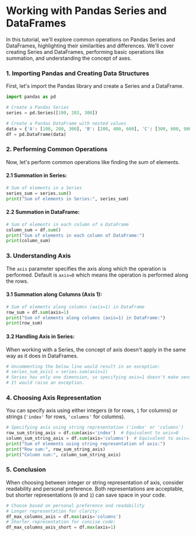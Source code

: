 # Working with Pandas Series and DataFrames

In this tutorial, we'll explore common operations on Pandas Series and DataFrames, highlighting their similarities and differences. We'll cover creating Series and DataFrames, performing basic operations like summation, and understanding the concept of axes.

### 1. Importing Pandas and Creating Data Structures

First, let's import the Pandas library and create a Series and a DataFrame.

```python
import pandas as pd

# Create a Pandas Series
series = pd.Series([100, 203, 300])

# Create a Pandas DataFrame with nested values
data = {'A': [100, 200, 300], 'B': [200, 400, 600], 'C': [300, 600, 900]}
df = pd.DataFrame(data)
```

### 2. Performing Common Operations

Now, let's perform common operations like finding the sum of elements.

#### 2.1 Summation in Series:

```python
# Sum of elements in a Series
series_sum = series.sum()
print("Sum of elements in Series:", series_sum)
```

#### 2.2 Summation in DataFrame:

```python
# Sum of elements in each column of a DataFrame
column_sum = df.sum()
print("Sum of elements in each column of DataFrame:")
print(column_sum)
```

### 3. Understanding Axis

The `axis` parameter specifies the axis along which the operation is performed. Default is `axis=0` which means the operation is performed along the rows.

#### 3.1 Summation along Columns (Axis 1):

```python
# Sum of elements along columns (axis=1) in DataFrame
row_sum = df.sum(axis=1)
print("Sum of elements along columns (axis=1) in DataFrame:")
print(row_sum)
```

#### 3.2 Handling Axis in Series:

When working with a Series, the concept of axis doesn't apply in the same way as it does in DataFrames.

```python
# Uncommenting the below line would result in an exception:
# series_sum_axis1 = series.sum(axis=1)
# Series has only one dimension, so specifying axis=1 doesn't make sense.
# It would raise an exception.
```

### 4. Choosing Axis Representation

You can specify axis using either integers (`0` for rows, `1` for columns) or strings (`'index'` for rows, `'columns'` for columns).

```python
# Specifying axis using string representation ('index' or 'columns')
row_sum_string_axis = df.sum(axis='index')  # Equivalent to axis=0
column_sum_string_axis = df.sum(axis='columns')  # Equivalent to axis=1
print("Sum of elements using string representation of axis:")
print("Row sum:", row_sum_string_axis)
print("Column sum:", column_sum_string_axis)
```

### 5. Conclusion

When choosing between integer or string representation of axis, consider readability and personal preference. Both representations are acceptable, but shorter representations (`0` and `1`) can save space in your code.

```python
# Choose based on personal preference and readability
# Longer representation for clarity:
df_max_columns_axis = df.max(axis='columns')  
# Shorter representation for concise code:
df_max_columns_axis_short = df.max(axis=1)  
```